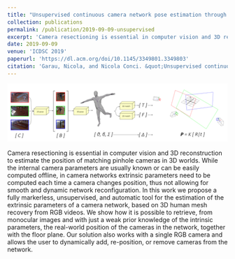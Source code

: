```yaml
---
title: "Unsupervised continuous camera network pose estimation through human mesh recovery"
collection: publications
permalink: /publication/2019-09-09-unsupervised
excerpt: 'Camera resectioning is essential in computer vision and 3D reconstruction to estimate the position of matching pinhole cameras in 3D worlds. While the internal camera parameters are usually known or can be easily computed offline, in camera networks extrinsic parameters need to be computed each time a camera changes position, thus not allowing for smooth and dynamic network reconfiguration. In this work we propose a fully markerless, unsupervised, and automatic tool for the estimation of the extrinsic parameters of a camera network, based on 3D human mesh recovery from RGB videos. We show how it is possible to retrieve, from monocular images and with just a weak prior knowledge of the intrinsic parameters, the real-world position of the cameras in the network, together with the floor plane. Our solution also works with a single RGB camera and allows the user to dynamically add, re-position, or remove cameras from the network.'
date: 2019-09-09
venue: 'ICDSC 2019'
paperurl: 'https://dl.acm.org/doi/10.1145/3349801.3349803'
citation: 'Garau, Nicola, and Nicola Conci. &quot;Unsupervised continuous camera network pose estimation through human mesh recovery.&quot; <i>Proceedings of the 13th International Conference on Distributed Smart Cameras. ACM, 2019.</i>'
---
```


![Teaser](../images/unsupervised.png)

Camera resectioning is essential in computer vision and 3D reconstruction to estimate the position of matching pinhole cameras in 3D worlds. While the internal camera parameters are usually known or can be easily computed offline, in camera networks extrinsic parameters need to be computed each time a camera changes position, thus not allowing for smooth and dynamic network reconfiguration. In this work we propose a fully markerless, unsupervised, and automatic tool for the estimation of the extrinsic parameters of a camera network, based on 3D human mesh recovery from RGB videos. We show how it is possible to retrieve, from monocular images and with just a weak prior knowledge of the intrinsic parameters, the real-world position of the cameras in the network, together with the floor plane. Our solution also works with a single RGB camera and allows the user to dynamically add, re-position, or remove cameras from the network.